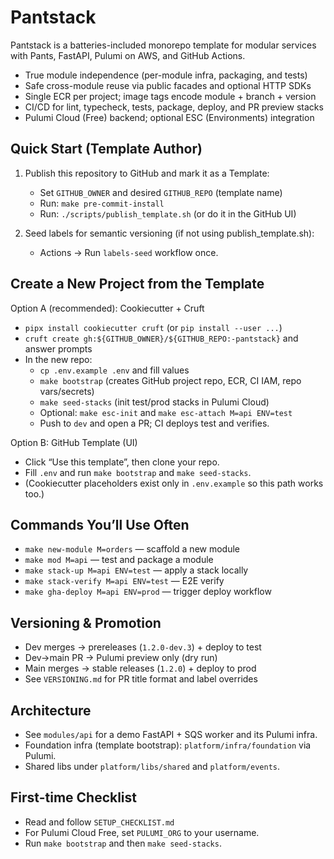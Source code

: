 # Pantstack

Pantstack is a batteries-included monorepo template for modular services with Pants, FastAPI, Pulumi on AWS, and GitHub Actions.

- True module independence (per-module infra, packaging, and tests)
- Safe cross-module reuse via public facades and optional HTTP SDKs
- Single ECR per project; image tags encode module + branch + version
- CI/CD for lint, typecheck, tests, package, deploy, and PR preview stacks
- Pulumi Cloud (Free) backend; optional ESC (Environments) integration

## Quick Start (Template Author)

1) Publish this repository to GitHub and mark it as a Template:
   - Set `GITHUB_OWNER` and desired `GITHUB_REPO` (template name)
   - Run: `make pre-commit-install`
   - Run: `./scripts/publish_template.sh` (or do it in the GitHub UI)

2) Seed labels for semantic versioning (if not using publish_template.sh):
   - Actions → Run `labels-seed` workflow once.

## Create a New Project from the Template

Option A (recommended): Cookiecutter + Cruft

- `pipx install cookiecutter cruft` (or `pip install --user ...`)
- `cruft create gh:${GITHUB_OWNER}/${GITHUB_REPO:-pantstack}` and answer prompts
- In the new repo:
  - `cp .env.example .env` and fill values
  - `make bootstrap` (creates GitHub project repo, ECR, CI IAM, repo vars/secrets)
  - `make seed-stacks` (init test/prod stacks in Pulumi Cloud)
  - Optional: `make esc-init` and `make esc-attach M=api ENV=test`
  - Push to `dev` and open a PR; CI deploys test and verifies.

Option B: GitHub Template (UI)

- Click “Use this template”, then clone your repo.
- Fill `.env` and run `make bootstrap` and `make seed-stacks`.
- (Cookiecutter placeholders exist only in `.env.example` so this path works too.)

## Commands You’ll Use Often

- `make new-module M=orders` — scaffold a new module
- `make mod M=api` — test and package a module
- `make stack-up M=api ENV=test` — apply a stack locally
- `make stack-verify M=api ENV=test` — E2E verify
- `make gha-deploy M=api ENV=prod` — trigger deploy workflow

## Versioning & Promotion

- Dev merges → prereleases (`1.2.0-dev.3`) + deploy to test
- Dev→main PR → Pulumi preview only (dry run)
- Main merges → stable releases (`1.2.0`) + deploy to prod
- See `VERSIONING.md` for PR title format and label overrides

## Architecture

- See `modules/api` for a demo FastAPI + SQS worker and its Pulumi infra.
- Foundation infra (template bootstrap): `platform/infra/foundation` via Pulumi.
- Shared libs under `platform/libs/shared` and `platform/events`.

## First-time Checklist

- Read and follow `SETUP_CHECKLIST.md`
- For Pulumi Cloud Free, set `PULUMI_ORG` to your username.
- Run `make bootstrap` and then `make seed-stacks`.
